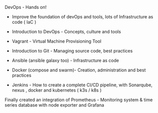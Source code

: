 
DevOps - Hands on!

- Improve the foundation of devOps and tools, lots of Infrastructure as code ( IaC )

- Introduction to DevOps - Concepts, culture and tools

- Vagrant - Virtual Machine Provisioning Tool

- Introduction to Git - Managing source code, best practices

- Ansible (ansible galaxy too) - Infrastructure as code

- Docker (compose and swarm)- Creation, administration and best practices

- Jenkins - How to create a complete CI/CD pipeline, with Sonarqube, nexus , docker and kubernetes ( k3s / k8s )

Finally created an integration of Prometheus - Monitoring system & time series database with node exporter and Grafana
